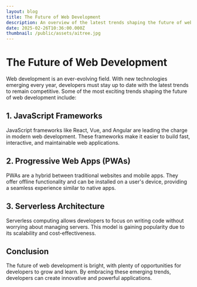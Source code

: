 ```yaml
---
layout: blog
title: The Future of Web Development
description: An overview of the latest trends shaping the future of web development.
date: 2025-02-26T10:36:00.000Z
thumbnail: /public/assets/aitree.jpg
---
```

# The Future of Web Development

Web development is an ever-evolving field. With new technologies emerging every year, developers must stay up to date with the latest trends to remain competitive. Some of the most exciting trends shaping the future of web development include:

## 1. JavaScript Frameworks

JavaScript frameworks like React, Vue, and Angular are leading the charge in modern web development. These frameworks make it easier to build fast, interactive, and maintainable web applications.

## 2. Progressive Web Apps (PWAs)

PWAs are a hybrid between traditional websites and mobile apps. They offer offline functionality and can be installed on a user's device, providing a seamless experience similar to native apps.

## 3. Serverless Architecture

Serverless computing allows developers to focus on writing code without worrying about managing servers. This model is gaining popularity due to its scalability and cost-effectiveness.

## Conclusion

The future of web development is bright, with plenty of opportunities for developers to grow and learn. By embracing these emerging trends, developers can create innovative and powerful applications.
